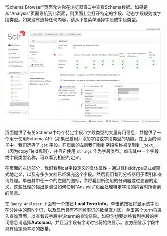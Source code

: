 “Schema Browser”页面允许你在浏览器窗口中查看Schema数据。如果是从“Analysis”页面导航到此页面，则页面上会打开特定的字段、动态字段规则或字段类型。如果没有选择任何内容，请从下拉菜单选择字段或字段类型。

![](/assets/schema_browser_terms.png)

页面提供了有关Schema中每个特定字段和字段类型的大量有用信息，并提供了一个用于使用Schema API（如果已启用）添加字段或字段类型的功能。在上面的例子中，我们选择了 `cat` 字段。在页面的左侧我们看到字段名称被复制到 `_text_`（因为copyField规则），并且它使用 `strings` 作为字段类型。单击其中一个字段或字段类型名称，可以看到相应的定义。

在页面的右边部分，我们看到cat字段定义的具体属性 - 通过其fieldtype显式或隐式地定义，以及有多少文档已经填充这个字段。然后我们看到分析器用于索引和查询处理。单击其中任一个的左侧的图标，你将看到所使用的分词器或过滤器的定义。这些处理的输出是测试如何使用“Analysis”页面处理特定字段的内容时所看到的信息。

在 `Query Analyzer` 下面有一个按钮 **Load Term Info**。单击该按钮将显示该字段在分片中的前N个词，以及显示具有不同频率词的数量直方图。单击某个term将进入查询页面，以查看该字段中该term的查询结果。如果你想要始终看到字段的字词信息请选择**Autoload**，并且当字段有字词时它将始终显示。直方图显示字段中具有给定频率项的数量。